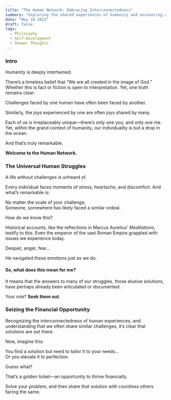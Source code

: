 ```yaml
---
title: "The Human Network: Embracing Interconnectedness"
summary: "Exploring the shared experiences of humanity and uncovering opportunities in universal challenges."
date: "May 10 2022"
draft: false
tags:
  - Philosophy
  - Self-Development
  - Shower Thoughts
---
```


### Intro

Humanity is deeply intertwined.

There’s a timeless belief that “We are all created in the image of God.” Whether this is fact or fiction is open to interpretation. Yet, one truth remains clear:

Challenges faced by one human have often been faced by another.

Similarly, the joys experienced by one are often joys shared by many.

Each of us is irreplaceably unique—there’s only one you, and only one me. Yet, within the grand context of humanity, our individuality is but a drop in the ocean.

And that’s truly remarkable.

**Welcome to the Human Network.**

### The Universal Human Struggles

A life without challenges is unheard of.

Every individual faces moments of stress, heartache, and discomfort. And what’s remarkable is:

No matter the scale of your challenge,  
Someone, somewhere has likely faced a similar ordeal.

How do we know this?

Historical accounts, like the reflections in Marcus Aurelius’ _Meditations_, testify to this. Even the emperor of the vast Roman Empire grappled with issues we experience today.

Despair, anger, fear...

He navigated these emotions just as we do.

#### So, what does this mean for me?

It means that the answers to many of our struggles, those elusive solutions, have perhaps already been articulated or documented.

Your role? **Seek them out.**

### Seizing the Financial Opportunity

Recognizing the interconnectedness of human experiences, and understanding that we often share similar challenges, it’s clear that solutions are out there.

Now, imagine this:

You find a solution but need to tailor it to your needs...  
Or you elevate it to perfection.

Guess what?

That’s a golden ticket—an opportunity to thrive financially.

Solve your problem, and then share that solution with countless others facing the same.
